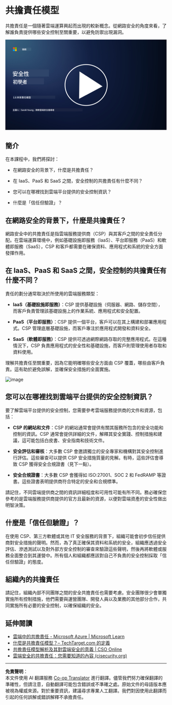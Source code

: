 <!--
CO_OP_TRANSLATOR_METADATA:
{
  "original_hash": "a48db640d80c786b928ca178c414f084",
  "translation_date": "2025-09-03T17:28:25+00:00",
  "source_file": "1.6 Shared responsibility model.md",
  "language_code": "tw"
}
-->
# 共擔責任模型

共擔責任是一個隨著雲端運算興起而出現的較新概念。從網路安全的角度來看，了解誰負責提供哪些安全控制至關重要，以避免防禦出現漏洞。

[![觀看影片](../../translated_images/1-6_placeholder.e5f314ee81b946d2e99745a3aa36e96432cc432ceaf4b20df35aa84d62ce2408.tw.png)](https://learn-video.azurefd.net/vod/player?id=20bf114b-e90d-428e-ae62-81aa9e9a7175)

## 簡介

在本課程中，我們將探討：

 - 在網路安全的背景下，什麼是共擔責任？
   
 - 在 IaaS、PaaS 和 SaaS 之間，安全控制的共擔責任有什麼不同？
   
 - 您可以在哪裡找到雲端平台提供的安全控制資訊？
   
 - 什麼是「信任但驗證」？

## 在網路安全的背景下，什麼是共擔責任？

網路安全中的共擔責任是指雲端服務提供商（CSP）與其客戶之間的安全責任分配。在雲端運算環境中，例如基礎設施即服務（IaaS）、平台即服務（PaaS）和軟體即服務（SaaS），CSP 和客戶都需要在確保資料、應用程式和系統的安全方面發揮作用。

## 在 IaaS、PaaS 和 SaaS 之間，安全控制的共擔責任有什麼不同？

責任的劃分通常取決於所使用的雲端服務類型：

 - **IaaS（基礎設施即服務）**：CSP 提供基礎設施（伺服器、網路、儲存空間），而客戶負責管理該基礎設施上的作業系統、應用程式和安全配置。
   
 - **PaaS（平台即服務）**：CSP 提供一個平台，客戶可以在其上構建和部署應用程式。CSP 管理底層基礎設施，而客戶專注於應用程式開發和資料安全。
   
 - **SaaS（軟體即服務）**：CSP 提供可透過網際網路存取的完整應用程式。在這種情況下，CSP 負責應用程式的安全性和基礎設施，而客戶則管理使用者存取和資料使用。

理解共擔責任至關重要，因為它能明確哪些安全方面由 CSP 覆蓋，哪些由客戶負責。這有助於避免誤解，並確保安全措施的全面實施。

![image](https://github.com/microsoft/Security-101/assets/139931591/7229a633-ec03-44d3-aa74-6c9810f5c47b)

## 您可以在哪裡找到雲端平台提供的安全控制資訊？

要了解雲端平台提供的安全控制，您需要參考雲端服務提供商的文件和資源，包括：

 - **CSP 的網站和文件**：CSP 的網站通常會提供有關其服務所包含的安全功能和控制的資訊。CSP 通常會提供詳細的文件，解釋其安全實踐、控制措施和建議，這可能包括白皮書、安全指南和技術文件。
   
 - **安全評估和審核**：大多數 CSP 會邀請獨立的安全專家和機構對其安全控制進行評估。這些審查可以提供 CSP 安全措施質量的見解。有時，這些評估會導致 CSP 獲得安全合規證書（見下一點）。
   
 - **安全合規證書**：大多數 CSP 會獲得如 ISO:27001、SOC 2 和 FedRAMP 等證書。這些證書表明提供商符合特定的安全和合規標準。

請記住，不同雲端提供商之間的資訊詳細程度和可用性可能有所不同。務必確保您參考的是雲端服務提供商提供的官方且最新的資源，以便對雲端資產的安全性做出明智決策。

## 什麼是「信任但驗證」？

在使用 CSP、第三方軟體或其他 IT 安全服務的背景下，組織可能會初步信任提供商對安全措施的聲明。然而，為了真正確保其資料和系統的安全，組織應透過安全評估、滲透測試以及對外部方安全控制的審查來驗證這些聲明，然後再將軟體或服務全面整合到其運營中。所有個人和組織都應該對自己不負責的安全控制採取「信任但驗證」的態度。

## 組織內的共擔責任

請記住，組織內部不同團隊之間的安全共擔責任也需要考慮。安全團隊很少會單獨實施所有控制措施，他們需要與運營團隊、開發人員以及業務的其他部分合作，共同實施所有必要的安全控制，以確保組織的安全。

## 延伸閱讀
- [雲端中的共擔責任 - Microsoft Azure | Microsoft Learn](https://learn.microsoft.com/azure/security/fundamentals/shared-responsibility?WT.mc_id=academic-96948-sayoung)
- [什麼是共擔責任模型？– TechTarget.com 的定義](https://www.techtarget.com/searchcloudcomputing/definition/shared-responsibility-model)
- [共擔責任模型解析及其對雲端安全的意義 | CSO Online](https://www.csoonline.com/article/570779/the-shared-responsibility-model-explained-and-what-it-means-for-cloud-security.html)
- [雲端安全的共擔責任：您需要知道的內容 (cisecurity.org)](https://www.cisecurity.org/insights/blog/shared-responsibility-cloud-security-what-you-need-to-know)

---

**免責聲明**：  
本文件使用 AI 翻譯服務 [Co-op Translator](https://github.com/Azure/co-op-translator) 進行翻譯。儘管我們努力確保翻譯的準確性，但請注意，自動翻譯可能包含錯誤或不準確之處。原始文件的母語版本應被視為權威來源。對於重要資訊，建議尋求專業人工翻譯。我們對因使用此翻譯而引起的任何誤解或錯誤解釋不承擔責任。